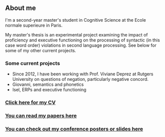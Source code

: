 ## About me
I'm a second-year master's student in Cognitive Science at the Ecole normale superieure in Paris.

My master's thesis is an experimental project examining the impact of proficiency and executive functioning on the processing of syntactic (in this case word order) violations in second language processing. See below for some of my other current projects.


### Some current projects

- Since 2012, I have been working with Prof. Viviane Deprez at Rutgers University on questions of negation, particularly negative concord.
- Giovanni, semantics and phonetics
- Isel, ERPs and executive functioning

### [Click here for my CV](https://jdyeaton27.github.io/CV_YEATON.pdf)

### [You can read my papers here](https://jdyeaton27.github.io/papers)

### [You can check out my conference posters or slides here](https://jdyeaton27.github.io/slides)